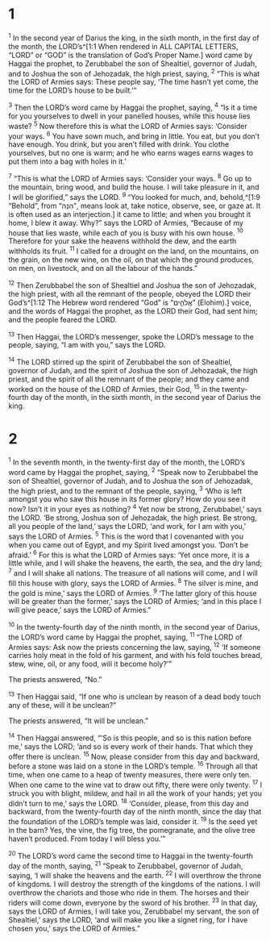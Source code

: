 # 1 
<sup>1</sup> In the second year of Darius the king, in the sixth month, in the first day of the month, the LORD’s^[1:1 When rendered in ALL CAPITAL LETTERS, “LORD” or “GOD” is the translation of God’s Proper Name.] word came by Haggai the prophet, to Zerubbabel the son of Shealtiel, governor of Judah, and to Joshua the son of Jehozadak, the high priest, saying, <sup>2</sup> “This is what the LORD of Armies says: These people say, ‘The time hasn’t yet come, the time for the LORD’s house to be built.’” 


<sup>3</sup> Then the LORD’s word came by Haggai the prophet, saying, <sup>4</sup> “Is it a time for you yourselves to dwell in your panelled houses, while this house lies waste? <sup>5</sup> Now therefore this is what the LORD of Armies says: ‘Consider your ways. <sup>6</sup> You have sown much, and bring in little. You eat, but you don’t have enough. You drink, but you aren’t filled with drink. You clothe yourselves, but no one is warm; and he who earns wages earns wages to put them into a bag with holes in it.’ 

<sup>7</sup> “This is what the LORD of Armies says: ‘Consider your ways. <sup>8</sup> Go up to the mountain, bring wood, and build the house. I will take pleasure in it, and I will be glorified,” says the LORD. <sup>9</sup> “You looked for much, and, behold,^[1:9 “Behold”, from “הִנֵּה”, means look at, take notice, observe, see, or gaze at. It is often used as an interjection.] it came to little; and when you brought it home, I blew it away. Why?” says the LORD of Armies, “Because of my house that lies waste, while each of you is busy with his own house. <sup>10</sup> Therefore for your sake the heavens withhold the dew, and the earth withholds its fruit. <sup>11</sup> I called for a drought on the land, on the mountains, on the grain, on the new wine, on the oil, on that which the ground produces, on men, on livestock, and on all the labour of the hands.” 


<sup>12</sup> Then Zerubbabel the son of Shealtiel and Joshua the son of Jehozadak, the high priest, with all the remnant of the people, obeyed the LORD their God’s^[1:12 The Hebrew word rendered “God” is “אֱלֹהִ֑ים” (Elohim).] voice, and the words of Haggai the prophet, as the LORD their God, had sent him; and the people feared the LORD. 


<sup>13</sup> Then Haggai, the LORD’s messenger, spoke the LORD’s message to the people, saying, “I am with you,” says the LORD. 

<sup>14</sup> The LORD stirred up the spirit of Zerubbabel the son of Shealtiel, governor of Judah, and the spirit of Joshua the son of Jehozadak, the high priest, and the spirit of all the remnant of the people; and they came and worked on the house of the LORD of Armies, their God, <sup>15</sup> in the twenty-fourth day of the month, in the sixth month, in the second year of Darius the king. 

# 2 
<sup>1</sup> In the seventh month, in the twenty-first day of the month, the LORD’s word came by Haggai the prophet, saying, <sup>2</sup> “Speak now to Zerubbabel the son of Shealtiel, governor of Judah, and to Joshua the son of Jehozadak, the high priest, and to the remnant of the people, saying, <sup>3</sup> ‘Who is left amongst you who saw this house in its former glory? How do you see it now? Isn’t it in your eyes as nothing? <sup>4</sup> Yet now be strong, Zerubbabel,’ says the LORD. ‘Be strong, Joshua son of Jehozadak, the high priest. Be strong, all you people of the land,’ says the LORD, ‘and work, for I am with you,’ says the LORD of Armies. <sup>5</sup> This is the word that I covenanted with you when you came out of Egypt, and my Spirit lived amongst you. ‘Don’t be afraid.’ <sup>6</sup> For this is what the LORD of Armies says: ‘Yet once more, it is a little while, and I will shake the heavens, the earth, the sea, and the dry land; <sup>7</sup> and I will shake all nations. The treasure of all nations will come, and I will fill this house with glory, says the LORD of Armies. <sup>8</sup> The silver is mine, and the gold is mine,’ says the LORD of Armies. <sup>9</sup> ‘The latter glory of this house will be greater than the former,’ says the LORD of Armies; ‘and in this place I will give peace,’ says the LORD of Armies.” 

<sup>10</sup> In the twenty-fourth day of the ninth month, in the second year of Darius, the LORD’s word came by Haggai the prophet, saying, <sup>11</sup> “The LORD of Armies says: Ask now the priests concerning the law, saying, <sup>12</sup> ‘If someone carries holy meat in the fold of his garment, and with his fold touches bread, stew, wine, oil, or any food, will it become holy?’” 

The priests answered, “No.” 

<sup>13</sup> Then Haggai said, “If one who is unclean by reason of a dead body touch any of these, will it be unclean?” 

The priests answered, “It will be unclean.” 

<sup>14</sup> Then Haggai answered, “‘So is this people, and so is this nation before me,’ says the LORD; ‘and so is every work of their hands. That which they offer there is unclean. <sup>15</sup> Now, please consider from this day and backward, before a stone was laid on a stone in the LORD’s temple. <sup>16</sup> Through all that time, when one came to a heap of twenty measures, there were only ten. When one came to the wine vat to draw out fifty, there were only twenty. <sup>17</sup> I struck you with blight, mildew, and hail in all the work of your hands; yet you didn’t turn to me,’ says the LORD. <sup>18</sup> ‘Consider, please, from this day and backward, from the twenty-fourth day of the ninth month, since the day that the foundation of the LORD’s temple was laid, consider it. <sup>19</sup> Is the seed yet in the barn? Yes, the vine, the fig tree, the pomegranate, and the olive tree haven’t produced. From today I will bless you.’” 

<sup>20</sup> The LORD’s word came the second time to Haggai in the twenty-fourth day of the month, saying, <sup>21</sup> “Speak to Zerubbabel, governor of Judah, saying, ‘I will shake the heavens and the earth. <sup>22</sup> I will overthrow the throne of kingdoms. I will destroy the strength of the kingdoms of the nations. I will overthrow the chariots and those who ride in them. The horses and their riders will come down, everyone by the sword of his brother. <sup>23</sup> In that day, says the LORD of Armies, I will take you, Zerubbabel my servant, the son of Shealtiel,’ says the LORD, ‘and will make you like a signet ring, for I have chosen you,’ says the LORD of Armies.” 